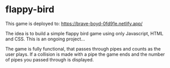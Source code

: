 # flappy-bird
This game is deployed to: https://brave-boyd-0fd91e.netlify.app/

The idea is to build a simple flappy bird game using only Javascript, HTML and CSS. This is an ongoing project... 

The game is fully functional, that passes through pipes and counts as the user plays. If a collision is made with a pipe the game ends and the number of pipes you passed through is displayed.
